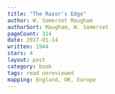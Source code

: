 ```yaml
---
title: "The Razor's Edge"
author: W. Somerset Maugham
authorSort: Maugham, W. Somerset
pageCount: 314
date: 2017-01-14
written: 1944
stars: 4
layout: post
category: book
tags: read unreviewed
mapping: England, UK, Europe
---
```

